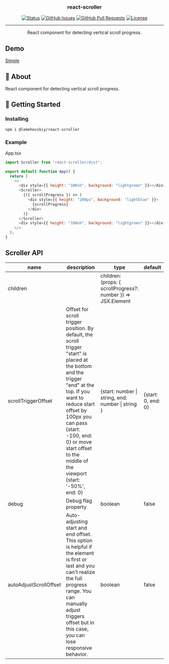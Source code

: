 <h3 align="center">react-scroller</h3>

<div align="center">

[![Status](https://img.shields.io/badge/status-active-success.svg)]()
[![GitHub Issues](https://img.shields.io/github/issues/lemehovskiy/react-scroller.svg)](https://github.com/lemehovskiy/react-scroller/issues)
[![GitHub Pull Requests](https://img.shields.io/github/issues-pr/lemehovskiy/react-scroller.svg)](https://github.com/lemehovskiy/react-scroller/pulls)
[![License](https://img.shields.io/badge/license-MIT-blue.svg)](/LICENSE)

</div>

---

<p align="center">
    React component for detecting vertical scroll progress.
    <br> 
</p>

## Demo <a name="demo"></a>

[Simple](https://codesandbox.io/s/lemehovskiy-react-scroller-simple-demo-e3c8d?file=/src/App.tsx)

## 🧐 About <a name = "about"></a>

React component for detecting vertical scroll progress.

## 🏁 Getting Started <a name = "getting_started"></a>

### Installing

```
npm i @lemehovskiy/react-scroller
```

### Example

App.tsx

```js
import Scroller from "react-scroller/dist";

export default function App() {
  return (
    <>
      <div style={{ height: "100vh", background: "lightgreen" }}></div>
      <Scroller>
        {({ scrollProgress }) => (
          <div style={{ height: "200px", background: "lightblue" }}>
            {scrollProgress}
          </div>
        )}
      </Scroller>
      <div style={{ height: "100vh", background: "lightgreen" }}></div>
    </>
  );
}
```

## Scroller API

| name                   | description                                                                                                                                                                                                                                                                                     | type                                                          | default            |
| ---------------------- | ----------------------------------------------------------------------------------------------------------------------------------------------------------------------------------------------------------------------------------------------------------------------------------------------- | ------------------------------------------------------------- | ------------------ |
| children               |                                                                                                                                                                                                                                                                                                 | children: (props: { scrollProgress?: number }) => JSX.Element |                    |
| scrollTriggerOffset    | Offset for scroll trigger position. By default, the scroll trigger "start" is placed at the bottom and the trigger "end" at the top. If you want to reduce start offset by 100px you can pass {start: -100, end: 0} or move start offset to the middle of  the viewport {start: '-50%', end: 0} | {start: number &#124; string, end: number &#124; string }     | {start: 0, end: 0} |
| debug                  | Debug flag property                                                                                                                                                                                                                                                                             | boolean                                                       | false              |
| autoAdjustScrollOffset | Auto-adjusting start and end offset. This option is helpful if the element is first or last and you can't realize the full progress range. You can manually adjust triggers offset but in this case, you can lose responsive behavior.                                                          | boolean                                                       | false              |
